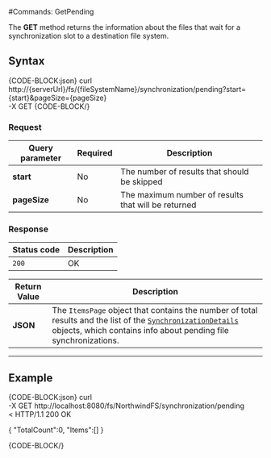 #Commands: GetPending

The **GET** method returns the information about the files that wait for a synchronization slot to a destination file system.

## Syntax

{CODE-BLOCK:json}
curl \
	http://{serverUrl}/fs/{fileSystemName}/synchronization/pending?start={start}&pageSize={pageSize}  \
	-X GET
{CODE-BLOCK/}

### Request

| Query parameter | Required | Description |
| ------------- | -- | ---- |
| **start** | No | The number of results that should be skipped |
| **pageSize** | No | The maximum number of results that will be returned |

### Response

| Status code | Description |
| ----------- | - |
| `200` | OK |

| Return Value | Description |
| ------------- | ------------- |
| **JSON** | The `ItemsPage` object that contains the number of total results and the list of the [`SynchronizationDetails`](../../../../../glossary/synchronization-details) objects, which contains info about pending file synchronizations. |

<hr />

## Example

{CODE-BLOCK:json}
curl \
	-X GET http://localhost:8080/fs/NorthwindFS/synchronization/pending  \
< HTTP/1.1 200 OK

{
    "TotalCount":0,
    "Items":[]
}

{CODE-BLOCK/}

